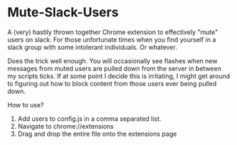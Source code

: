 # Mute-Slack-Users
A (very) hastily thrown together Chrome extension to effectively "mute" users on slack.
For those unfortunate times when you find yourself in a slack group with some intolerant individuals. Or whatever.

Does the trick well enough. You will occasionally see flashes when new messages from muted users are pulled down
from the server in between my scripts ticks. If at some point I decide this is irritating, I might get around to figuring
out how to block content from those users ever being pulled down.

How to use?

1) Add users to config.js in a comma separated list.
2) Navigate to chrome://extensions
3) Drag and drop the entire file onto the extensions page
